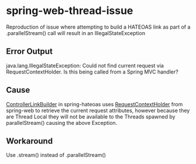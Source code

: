 # spring-web-thread-issue
Reproduction of issue where attempting to build a HATEOAS link as part of a .parallelStream() call will result in an IllegalStateException

## Error Output
java.lang.IllegalStateException: Could not find current request via RequestContextHolder. Is this being called from a Spring MVC handler?

## Cause

[ControllerLinkBuilder](https://github.com/spring-projects/spring-hateoas/blob/master/src/main/java/org/springframework/hateoas/mvc/ControllerLinkBuilder.java) in spring-hateoas uses [RequestContextHolder](https://github.com/spring-projects/spring-framework/blob/master/spring-web/src/main/java/org/springframework/web/context/request/RequestContextHolder.java) from spring-web to retrieve the current request attributes, however because they are Thread Local they will not be available to the Threads spawned by parallelStream() causing the above Exception.

## Workaround

Use .stream() instead of .parallelStream()
